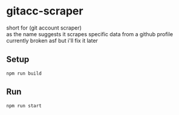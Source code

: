 # gitacc-scraper
short for (git account scraper) <br>
as the name suggests it scrapes specific data from a github profile <br>
currently broken asf but i'll fix it later

## Setup
```
npm run build
```

## Run
```
npm run start
```